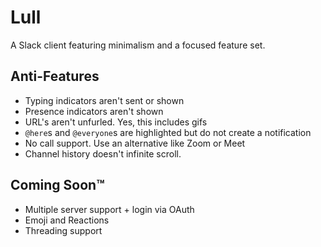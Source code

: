 # Lull

A Slack client featuring minimalism and a focused feature set.

## Anti-Features

- Typing indicators aren't sent or shown
- Presence indicators aren't shown
- URL's aren't unfurled. Yes, this includes gifs
- `@here`s and `@everyone`s are highlighted but do not create a notification
- No call support. Use an alternative like Zoom or Meet
- Channel history doesn't infinite scroll.

## Coming Soon™

- Multiple server support + login via OAuth
- Emoji and Reactions
- Threading support

